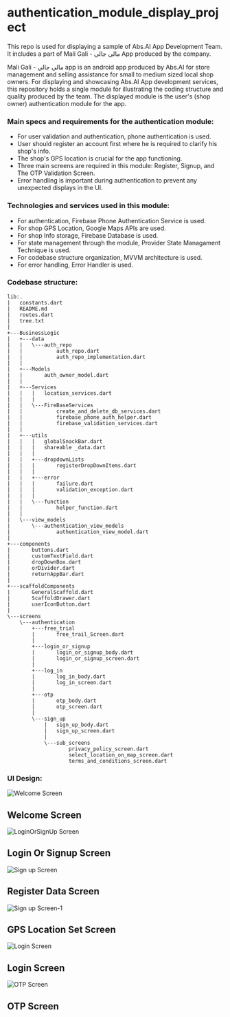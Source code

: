 # authentication_module_display_project
This repo is used for displaying a sample of Abs.AI App Development Team. It includes a part of Mali Gali - مالي جالي App produced by the company.

Mali Gali - مالي جالي app is an android app produced by Abs.AI for store management and selling assistance for small to medium sized local shop owners.
For displaying and showcasing Abs.AI App development services, this repository holds a single module for illustrating the coding structure and quality produced by the team. The displayed module is the user's (shop owner) authentication module for the app. 

### Main specs and requirements for the authentication module:
- For user validation and authentication, phone authentication is used.
- User should register an account first where he is required to clarify his shop's info.
- The shop's GPS location is crucial for the app functioning.
- Three main screens are required in this module: Register, Signup, and The OTP Validation Screen.
- Error handling is important during authentication to prevent any unexpected displays in the UI.

### Technologies and services used in this module:
- For authentication, Firebase Phone Authentication Service is used.
- For shop GPS Location, Google Maps APIs are used.
- For shop Info storage, Firebase Database is used.
- For state management through the module, Provider State Managament Technique is used. 
- For codebase structure organization,  MVVM architecture is used.
- For error handling, Error Handler is used.

### Codebase structure:
	lib:.
	|   constants.dart
	|   README.md
	|   routes.dart
	|   tree.txt
	|   
	+---BusinessLogic
	|   +---data
	|   |   \---auth_repo
	|   |           auth_repo.dart
	|   |           auth_repo_implementation.dart
	|   |           
	|   +---Models
	|   |       auth_owner_model.dart
	|   |       
	|   +---Services
	|   |   |   location_services.dart
	|   |   |   
	|   |   \---FireBaseServices
	|   |           create_and_delete_db_services.dart
	|   |           firebase_phone_auth_helper.dart
	|   |           firebase_validation_services.dart
	|   |           
	|   +---utils
	|   |   |   globalSnackBar.dart
	|   |   |   shareable _data.dart
	|   |   |   
	|   |   +---dropdownLists
	|   |   |       registerDropDownItems.dart
	|   |   |       
	|   |   +---error
	|   |   |       failure.dart
	|   |   |       validation_exception.dart
	|   |   |       
	|   |   \---function
	|   |           helper_function.dart
	|   |           
	|   \---view_models
	|       \---authentication_view_models
	|               authentication_view_model.dart
	|               
	+---components
	|       buttons.dart
	|       customTextField.dart
	|       dropDownBox.dart
	|       orDivider.dart
	|       returnAppBar.dart
	|       
	+---scaffoldComponents
	|       GeneralScaffold.dart
	|       ScaffoldDrawer.dart
	|       userIconButton.dart
	|       
	\---screens
    	\---authentication
        	+---free_trial
        	|       free_trail_Screen.dart
        	|       
        	+---login_or_signup
        	|       login_or_signup_body.dart
        	|       login_or_signup_screen.dart
        	|       
        	+---log_in
        	|       log_in_body.dart
        	|       log_in_screen.dart
        	|       
        	+---otp
        	|       otp_body.dart
        	|       otp_screen.dart
        	|       
        	\---sign_up
            	|   sign_up_body.dart
            	|   sign_up_screen.dart
            	|   
            	\---sub_screens
                    	privacy_policy_screen.dart
                    	select_location_on_map_screen.dart
                    	terms_and_conditions_screen.dart

### UI Design:
![Welcome Screen](https://github.com/NadaAbbas/authentication_module_display_project/assets/123370196/a76c03e9-300c-4547-a515-dee51b20d247)
## Welcome Screen
![LoginOrSignUp Screen](https://github.com/NadaAbbas/authentication_module_display_project/assets/123370196/a12d14b9-d7db-4aae-ba9d-a25b6c1c0d1d)
## Login Or Signup Screen
![Sign up Screen](https://github.com/NadaAbbas/authentication_module_display_project/assets/123370196/836b557a-392d-4f5b-a5d8-6a01f6d37fd5)
## Register Data Screen
![Sign up Screen-1](https://github.com/NadaAbbas/authentication_module_display_project/assets/123370196/d05c16dd-36bb-4e18-8e59-c10a88be1e4f)
## GPS Location Set Screen
![Login Screen](https://github.com/NadaAbbas/authentication_module_display_project/assets/123370196/5dedea8a-dc2d-48de-a527-7f431d1d2d16)
## Login Screen
![OTP Screen](https://github.com/NadaAbbas/authentication_module_display_project/assets/123370196/2243964c-5448-4893-a468-7d82284d6c65)
## OTP Screen







